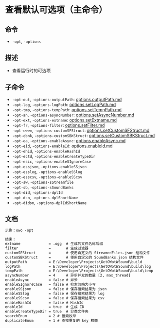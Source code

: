 # 查看默认可选项（主命令）

## 命令
- `-opt`, `-options`

## 描述
- 查看运行时的可选项

## 子命令
- `-opt-out`, `-options-outputPath`: [options.outputPath.md](options.outputPath.md)
- `-opt-log`, `-options-logPath`: [options.setLogPath.md](options.setLogPath.md)
- `-opt-tmp`, `-options-tempPath`: [options.setTempPath.md](options.setTempPath.md)
- `-opt-an`, `-options-asyncNumber`: [options.setAsyncNumber.md](options.setAsyncNumber.md)
- `-opt-ext`, `-options-extname`: [options.setExtname.md](options.setExtname.md)
- `-opt-fr`, `-options-filter`: [options.setFilter.md](options.setFilter.md)
- `-opt-cwem`, `-options-customSFStruct`: [options.setCustomSFStruct.md](options.setCustomSFStruct.md)
- `-opt-cbnk`, `-options-customSBKStruct`: [options.setCustomSBKStruct.md](options.setCustomSBKStruct.md)
- `-opt-ea`, `-options-enableAsync`: [options.enableAsync.md](options.enableAsync.md)
- `-opt-eid`, `-options-enableId`: [options.enableId.md](options.enableId.md)
- `-opt-ehid`, `-options-enableHashId`
- `-opt-ectd`, `-options-enableCreateTypeDir`
- `-opt-esic`, `-options-enableSIgnoreCase`
- `-opt-essjson`, `-options-enableSSjson`
- `-opt-esslog`, `-options-enableSSlog`
- `-opt-esscsv`, `-options-enableSScsv`
- `-opt-sw`, `-options-sStreamfile`
- `-opt-sb`, `-options-sSoundBanks`
- `-opt-did`, `-options-dplId`
- `-opt-dsn`, `-options-dplShortName`
- `-opt-didsn`, `-options-dplIdShortName`

## 文档
```txt
示例：owo -opt

结束：
extname             = .ogg  # 生成的文件名称后缀
filter              =       # 生成过滤器
customSFStruct      =       # 使用自定义的 StreamedFiles.json 结构文件
customSBKStruct     =       # 使用自定义的 SoundBanks.json 结构文件
outputPath          = E:\Developer\Projects\GetOWotWSound\build         # 输出目录
logPath             = E:\Developer\Projects\GetOWotWSound\build\log     # 日志保存目录
tempPath            = E:\Developer\Projects\GetOWotWSound\build\temp    # 临时文件保存目录
asyncNumber         = 4     # 异步并发的数量 [2, max_thread]
enableAsync         = false # 异步
enableSIgnoreCase   = false # 检索忽略大小写
enableSSjson        = false # 保存搜索结果为 json
enableSSlog         = false # 保存搜索结果为 log
enableSScsv         = false # 保存搜索结果为 csv
enableHashId        = false # HashId
enableId            = true  # 生成 ID
enableCreateTypeDir = true  # 分类文件夹
searchEnum          = 2 # 搜索枚举
duplicateEnum       = 1 # 查找重复的 key 枚举
```